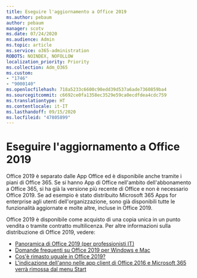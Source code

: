 ```yaml
---
title: Eseguire l'aggiornamento a Office 2019
ms.author: pebaum
author: pebaum
manager: scotv
ms.date: 07/24/2020
ms.audience: Admin
ms.topic: article
ms.service: o365-administration
ROBOTS: NOINDEX, NOFOLLOW
localization_priority: Priority
ms.collection: Adm_O365
ms.custom:
- "1746"
- "9000140"
ms.openlocfilehash: 718a5233c6600c90edd39d537a6ade7360859ba4
ms.sourcegitcommit: c6692ce0fa1358ec3529e59ca0ecdfdea4cdc759
ms.translationtype: HT
ms.contentlocale: it-IT
ms.lasthandoff: 09/15/2020
ms.locfileid: "47805899"
---
```

# <a name="update-to-office-2019"></a>Eseguire l'aggiornamento a Office 2019

Office 2019 è separato dalle App Office ed è disponibile anche tramite i piani di Office 365. Se si hanno App di Office nell'ambito dell'abbonamento a Office 365, si ha già la versione più recente di Office e non è necessario Office 2019. Se ad esempio è stato distribuito Microsoft 365 Apps for enterprise agli utenti dell'organizzazione, sono già disponibili tutte le funzionalità aggiornate e molte altre, incluse in Office 2019.

Office 2019 è disponibile come acquisto di una copia unica in un punto vendita o tramite contratto multilicenza. Per altre informazioni sulla distribuzione di Office 2019, vedere:  

- [Panoramica di Office 2019 (per professionisti IT)](https://docs.microsoft.com/deployoffice/office2019/overview)  
- [Domande frequenti su Office 2019 per Windows e Mac](https://support.microsoft.com/help/4133312)  
- [Cos'è rimasto uguale in Office 2019?](https://docs.microsoft.com/deployoffice/office2019/overview#whats-stayed-the-same-in-office-2019)  
- [L'indicazione dell'anno nelle app client di Office 2016 e Microsoft 365 verrà rimossa dal menu Start](https://support.office.com/article/8fe5e052-76d2-49de-af30-2e84ed3da907?wt.mc_id=Alchemy_ClientDIA)